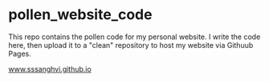 # pollen_website_code

This repo contains the pollen code for my personal website. I write the code here, then upload it to a "clean" repository to host my website via Githuub Pages. 

www.sssanghvi.github.io
